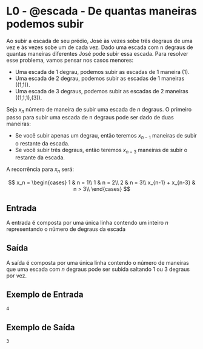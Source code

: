 # L0 - @escada - De quantas maneiras podemos subir

Ao subir a escada de seu prédio, José às vezes sobe três degraus de uma vez e às vezes sobe um de cada vez. Dado uma escada com n degraus de quantas maneiras diferentes José pode subir essa escada. Para resolver esse problema, vamos pensar nos casos menores:

- Uma escada de 1 degrau, podemos subir as escadas de 1 maneira (1).
- Uma escada de 2 degrau, podemos subir as escadas de 1 maneiras ((1,1)).
- Uma escada de 3 degraus, podemos subir as escadas de 2 maneiras
  ((1,1,1),(3)).

Seja $x_n$ número de maneira de subir uma escada de $n$ degraus. O primeiro passo para subir uma escada de n degraus pode ser dado de duas maneiras:

- Se você subir apenas um degrau, então teremos $x_{n-1}$ maneiras de subir o restante da escada.
- Se você subir três degraus, então teremos $x_{n-3}$ maneiras de subir o restante da escada.

A recorrência para $x_n$ será:

$$
x_n = \begin{cases}
1 & n = 1\\
1 & n = 2\\
2 & n = 3\\
x_{n-1} + x_{n-3} & n > 3\\
\end{cases}
$$

## Entrada

A entrada é composta por uma única linha contendo um inteiro $n$ representando o número de degraus da escada

## Saída

A saída é composta por uma única linha contendo o número de maneiras que uma escada com $n$ degraus pode ser subida saltando 1 ou 3 degraus por vez.

## Exemplo de Entrada

```txt
4
```

## Exemplo de Saída

```txt
3
```
